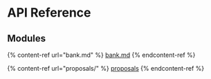 # API Reference

## Modules

{% content-ref url="bank.md" %}
[bank.md](bank.md)
{% endcontent-ref %}

{% content-ref url="proposals/" %}
[proposals](proposals/)
{% endcontent-ref %}
